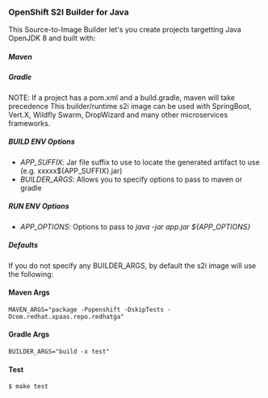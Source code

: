 ### OpenShift S2I Builder for Java
This Source-to-Image Builder let's you create projects targetting Java OpenJDK 8 and built with:
##### Maven
##### Gradle
NOTE: If a project has a pom.xml and a build.gradle, maven will take precedence
This builder/runtime s2i image can be used with SpringBoot, Vert.X, Wildfly Swarm, DropWizard and many other microservices frameworks. 


##### BUILD ENV Options
* *APP_SUFFIX*: Jar file suffix to use to locate the generated artifact to use (e.g. xxxxx${APP_SUFFIX}.jar)
* *BUILDER_ARGS*: Allows you to specify options to pass to maven or gradle


##### RUN ENV Options
* *APP_OPTIONS*: Options to pass to *java -jar app.jar ${APP_OPTIONS}*


##### Defaults
If you do not specify any BUILDER_ARGS, by default the s2i image will use the following:

#### Maven Args
`
MAVEN_ARGS="package -Popenshift -DskipTests -Dcom.redhat.xpaas.repo.redhatga"
`
#### Gradle Args
`BUILDER_ARGS="build -x test"`

#### Test
`$ make test`
